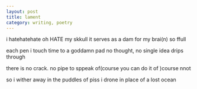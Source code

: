 ```yaml
---
layout: post
title: lament
category: writing, poetry
---
```


i hatehatehate oh HATE
my skkull
it serves as a dam for my brai(n)
so ffull

each pen i touch time to a
goddamn pad
no thought, no single idea
drips through

there is no crack. no pipe
to sppeak
of(course you can do it of
)course nnot

so i wither away in the puddles
of piss
i drone in place of a
lost ocean
